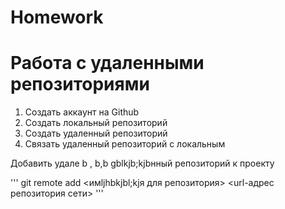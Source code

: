 # Homework
# Работа с удаленными репозиториями 
1. Создать аккаунт на Github
2. Создать локальный репозиторий
3. Создать удаленный репозиторий 
4. Связать удаленный репозиторий с локальным

Добавить удале b , b,b gblkjb;kjbнный репозиторий к проекту

 ''' git remote add <имljhbkjbl;kjя для репозитория> <url-адрес репозитория сети> '''